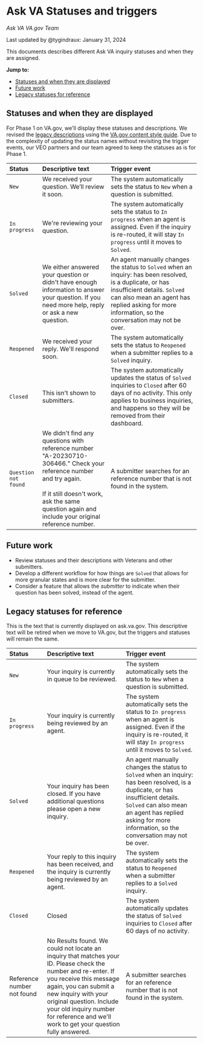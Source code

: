 # Ask VA Statuses and triggers

_Ask VA VA.gov Team_

Last updated by @tygindraux: January 31, 2024

This documents describes different Ask VA inquiry statuses and when they are assigned.

**Jump to:**
- [Statuses and when they are displayed](https://github.com/department-of-veterans-affairs/va.gov-team/blob/master/products/ask-va/design/Statuses.md#statuses-and-when-they-are-displayed)
- [Future work](https://github.com/department-of-veterans-affairs/va.gov-team/blob/master/products/ask-va/design/Statuses.md#future-work)
- [Legacy statuses for reference](https://github.com/department-of-veterans-affairs/va.gov-team/blob/master/products/ask-va/design/Statuses.md#legacy-statuses-for-reference)

## Statuses and when they are displayed

For Phase 1 on VA.gov, we'll display these statuses and descriptions. We revised the [legacy descriptions](#legacy-statuses-for-reference) using the [VA.gov content style guide](https://design.va.gov/content-style-guide/plain-language/use-active-voice). Due to the complexity of updating the status names without revisiting the trigger events, our VEO partners and our team agreed to keep the statuses as is for Phase 1.

|Status|Descriptive text|Trigger event|
|:--|:--|:--|
|`New`|We received your question. We’ll review it soon.|The system automatically sets the status to `New` when a question is submitted.|
|`In progress`|We're reviewing your question.|The system automatically sets the status to `In progress` when an agent is assigned. Even if the inquiry is re-routed, it will stay `In progress` until it moves to `Solved`.|
|`Solved`|We either answered your question or didn't have enough information to answer your question. If you need more help, reply or ask a new question.|An agent manually changes the status to `Solved` when an inquiry: has been resolved, is a duplicate, or has insufficient details. `Solved` can also mean an agent has replied asking for more information, so the conversation may not be over.|
|`Reopened`|We received your reply. We'll respond soon.|The system automatically sets the status to `Reopened` when a submitter replies to a `Solved` inquiry.|
|`Closed`|This isn't shown to submitters.|The system automatically updates the status of `Solved` inquiries to `Closed` after 60 days of no activity. This only applies to business inquiries, and happens so they will be removed from their dashboard.|
|`Question not found`|We didn't find any questions with reference number "A-20230710-306466." Check your reference number and try again.<br><br>If it still doesn't work, ask the same question again and include your original reference number.|A submitter searches for an reference number that is not found in the system.|

## Future work

- Review statuses and their descriptions with Veterans and other submitters.
- Develop a different workflow for how things are `Solved` that allows for more granular states and is more clear for the submitter.
- Consider a feature that allows the _submitter_ to indicate when their question has been solved, instead of the agent.

## Legacy statuses for reference

This is the text that is currently displayed on ask.va.gov. This descriptive text will be retired when we move to VA.gov, but the triggers and statuses will remain the same.

|Status|Descriptive text|Trigger event|
|:--|:--|:--|
|`New`|Your inquiry is currently in queue to be reviewed.|The system automatically sets the status to `New` when a question is submitted.|
|`In progress`|Your inquiry is currently being reviewed by an agent.|The system automatically sets the status to `In progress` when an agent is assigned. Even if the inquiry is re-routed, it will stay `In progress` until it moves to `Solved`.|
|`Solved`|Your inquiry has been closed. If you have additional questions please open a new inquiry.|An agent manually changes the status to `Solved` when an inquiry: has been resolved, is a duplicate, or has insufficient details. `Solved` can also mean an agent has replied asking for more information, so the conversation may not be over.|
|`Reopened`|Your reply to this inquiry has been received, and the inquiry is currently being reviewed by an agent.|The system automatically sets the status to `Reopened` when a submitter replies to a `Solved` inquiry.|
|`Closed`|Closed|The system automatically updates the status of `Solved` inquiries to `Closed` after 60 days of no activity.|
|Reference number not found|No Results found. We could not locate an inquiry that matches your ID.  Please check the number and re-enter.  If you receive this message again, you can submit a new inquiry with your original question.  Include your old inquiry number for reference and we'll work to get your question fully answered.|A submitter searches for an reference number that is not found in the system.|
